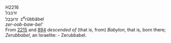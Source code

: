 <body>
  <p>H2216<br>  זרבּבל  <br> זְרוּבָּבֶל  ‎  z<sup>e</sup>rûbbâbel  <br><i>zer-oob-baw-bel‘ </i><br>From <a href="h2215.htm">2215</a> and <a href="h0894.htm">894</a>  <i>descended</i> <i>of</i> (that is, from) <i>Babylon</i>, that is, born there; <i>Zerubbabel</i>, an Israelite: - Zerubbabel.<br></p>
 </body>
